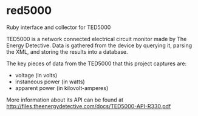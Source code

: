 # red5000
Ruby interface and collector for TED5000

TED5000 is a network connected electrical circuit monitor made by The Energy Detective. Data is gathered from the device by querying it, parsing the XML, and storing the results into a database.

The key pieces of data from the TED5000 that this project captures are:
- voltage (in volts)
- instaneous power (in watts)
- apparent power (in kilovolt-amperes)

More information about its API can be found at http://files.theenergydetective.com/docs/TED5000-API-R330.pdf
